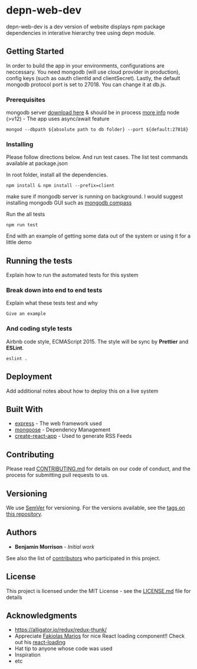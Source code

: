 # depn-web-dev

depn-web-dev is a dev version of website displays npm package dependencies in interative hierarchy tree using depn module.

## Getting Started

In order to build the app in your environments, configurations are neccessary. You need mongodb (will use cloud provider in production), config keys (such as oauth clientId and clientSecret). Lastly, the default mongodb protocol port is set to 27018. You can change it at db.js.

### Prerequisites

mongodb server [download here](https://www.mongodb.com/download-center/community) & should be in process [more info](https://docs.mongodb.com/manual/tutorial/manage-mongodb-processes/)
node (>v12) - The app uses async/await feature

```
mongod --dbpath ${absolute path to db folder} --port ${default:27018}
```

### Installing

Please follow directions below. And run test cases. The list test commands available at package.json

In root folder, install all the dependencies.

```
npm install & npm install --prefix=client
```

make sure if mongodb server is running on background. I would suggest installing mongodb GUI such as [mongodb compass](https://www.mongodb.com/products/compass)

Run the all tests
```
npm run test
```

End with an example of getting some data out of the system or using it for a little demo

## Running the tests

Explain how to run the automated tests for this system

### Break down into end to end tests

Explain what these tests test and why

```
Give an example
```

### And coding style tests

Airbnb code style, ECMAScript 2015.
The style will be sync by **Prettier** and **ESLint**.

```
eslint .
```

## Deployment

Add additional notes about how to deploy this on a live system

## Built With

* [express](expressjs.com) - The web framework used
* [mongoose](mongoosejs.com) - Dependency Management
* [create-react-app](https://facebook.github.io/create-react-app/) - Used to generate RSS Feeds

## Contributing

Please read [CONTRIBUTING.md](https://gist.github.com/PurpleBooth/b24679402957c63ec426) for details on our code of conduct, and the process for submitting pull requests to us.

## Versioning

We use [SemVer](http://semver.org/) for versioning. For the versions available, see the [tags on this repository](https://github.com/your/project/tags). 

## Authors

* **Benjamin Morrison** - *Initial work* 

See also the list of [contributors](https://github.com/your/project/contributors) who participated in this project.

## License

This project is licensed under the MIT License - see the [LICENSE.md](LICENSE.md) file for details

## Acknowledgments

* https://alligator.io/redux/redux-thunk/
* Appreciate [Fakiolas Marios](https://github.com/fakiolinho) for nice React loading component!! Check out his [react-loading](https://github.com/fakiolinho/react-loading)
* Hat tip to anyone whose code was used
* Inspiration
* etc